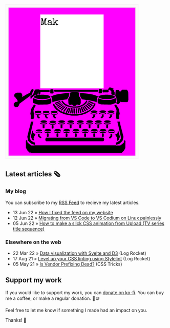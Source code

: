 ![quote](img/quote.gif)

## Latest articles 🗞️

### My blog

You can subscribe to my [RSS Feed](https://www.roboleary.net/feed.xml) to recieve my latest articles.

<!-- BLOG:START -->
 - 13 Jun 22 » [How I fixed the feed on my website](https://www.roboleary.net/webdev/2022/06/14/how-i-fixed-the-atom-web-feed-on-my-website.html)
 - 12 Jun 22 » [Migrating from VS Code to VS Codium on Linux painlessly](https://www.roboleary.net/tools/2022/06/13/migrate-from-vscode-to-vscodium-on-linux.html)
 - 05 Jun 22 » [How to make a slick CSS animation from Upload &lpar;TV series title sequence&rpar;](https://www.roboleary.net/2022/06/06/how-to-make-a-slick-css-animation-upload-title-sequence.html)<!-- BLOG:END -->

### Elsewhere on the web

 - 22 Mar 22 » [Data visualization with Svelte and D3](https://blog.logrocket.com/data-visualization-svelte-d3/) (Log Rocket)
 - 17 Aug 21 » [Level up your CSS linting using Stylelint](https://blog.logrocket.com/using-stylelint-improve-lint-css-scss-sass/) (Log Rocket)
 - 05 May 21 » [Is Vendor Prefixing Dead?](https://css-tricks.com/is-vendor-prefixing-dead/) (CSS Tricks)

## Support my work

If you would like to support my work, you can [donate on ko-fi](https://ko-fi.com/roboleary). You can buy me a coffee, or make a regular donation. 🌈🪙

Feel free to let me know if something I made had an impact on you. 

Thanks! 🙏
